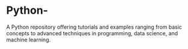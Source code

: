 # Python-
A Python repository offering tutorials and examples ranging from basic concepts to advanced techniques in programming, data science, and machine learning.
